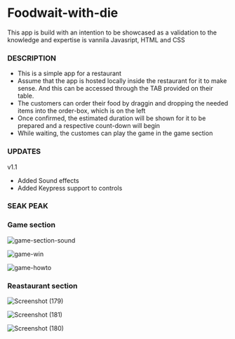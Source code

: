 # Foodwait-with-die
   This app is build with an intention to be showcased as a validation to the knowledge and expertise is vannila Javasript, HTML and CSS
    
    
### DESCRIPTION
- This is a simple app for a restaurant
- Assume that the app is hosted locally inside the restaurant for it to make sense. And this can be accessed through the TAB provided on their table.
- The customers can order their food by draggin and dropping the needed items into the order-box, which is on the left
- Once confirmed, the estimated duration will be shown for it to be prepared and a respective count-down will begin
- While waiting, the customes can play the game in the game section

### UPDATES

v1.1 
   - Added Sound effects
   - Added Keypress support to controls


### SEAK PEAK

### Game section


![game-section-sound](https://user-images.githubusercontent.com/64712526/128625860-c138cdec-990c-47a2-8174-2f1b59868b2d.png)


![game-win](https://user-images.githubusercontent.com/64712526/128603478-ba52aa73-a606-4d2c-8fff-25c483b40bc5.png)


![game-howto](https://user-images.githubusercontent.com/64712526/128603479-25c4b758-9b2e-4055-9fea-dc0de18e1bec.png)


### Reastaurant section


![Screenshot (179)](https://user-images.githubusercontent.com/64712526/128658690-8be8d621-540f-4cd3-ba28-ace4e2462ccb.png)



![Screenshot (181)](https://user-images.githubusercontent.com/64712526/128658696-109c5b83-d6cc-433b-8c3a-45ae8be12c16.png)



![Screenshot (180)](https://user-images.githubusercontent.com/64712526/128658699-adaed008-65a0-4838-92d2-2239e57c5bc7.png)









